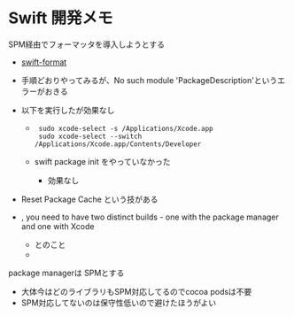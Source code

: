 # Swift 開発メモ





SPM経由でフォーマッタを導入しようとする

-  [swift-format](https://github.com/apple/swift-format#command-line-usage)

- 手順どおりやってみるが、No such module 'PackageDescription'というエラーがおきる

- 以下を実行したが効果なし

  - ```
     sudo xcode-select -s /Applications/Xcode.app
     sudo xcode-select --switch /Applications/Xcode.app/Contents/Developer
    ```

  - swift package init をやっていなかった

    - 効果なし

- Reset Package Cache という技がある

- , you need to have two distinct builds - one with the package manager and one with Xcode

  - とのこと
  - 

package managerは SPMとする

- 大体今はどのライブラリもSPM対応してるのでcocoa podsは不要
- SPM対応してないのは保守性低いので避けたほうがよい

